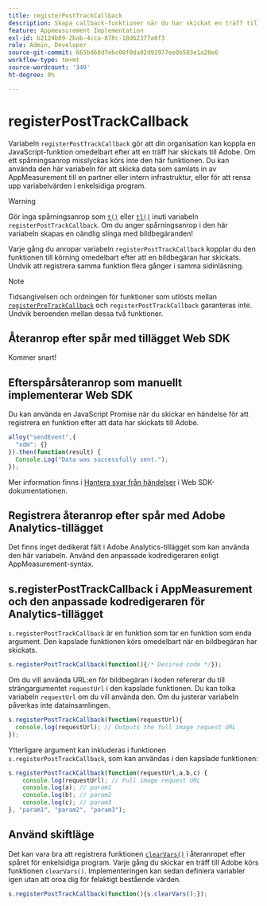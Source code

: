 ```yaml
---
title: registerPostTrackCallback
description: Skapa callback-funktioner när du har skickat en träff till Adobe.
feature: Appmeasurement Implementation
exl-id: b2124b89-2bab-4cca-878c-18d62377a8f3
role: Admin, Developer
source-git-commit: 665bd68d7ebc08f0da02d93977ee0b583e1a28e6
workflow-type: tm+mt
source-wordcount: '349'
ht-degree: 0%

---
```


# registerPostTrackCallback

Variabeln `registerPostTrackCallback` gör att din organisation kan koppla en JavaScript-funktion omedelbart efter att en träff har skickats till Adobe. Om ett spårningsanrop misslyckas körs inte den här funktionen. Du kan använda den här variabeln för att skicka data som samlats in av AppMeasurement till en partner eller intern infrastruktur, eller för att rensa upp variabelvärden i enkelsidiga program.

>[!WARNING]
>
>Gör inga spårningsanrop som [`t()`](t-method.md) eller [`tl()`](tl-method.md) inuti variabeln `registerPostTrackCallback`. Om du anger spårningsanrop i den här variabeln skapas en oändlig slinga med bildbegäranden!

Varje gång du anropar variabeln `registerPostTrackCallback` kopplar du den funktionen till körning omedelbart efter att en bildbegäran har skickats. Undvik att registrera samma funktion flera gånger i samma sidinläsning.

>[!NOTE]
>
>Tidsangivelsen och ordningen för funktioner som utlösts mellan [`registerPreTrackCallback`](registerpretrackcallback.md) och `registerPostTrackCallback` garanteras inte. Undvik beroenden mellan dessa två funktioner.

## Återanrop efter spår med tillägget Web SDK

Kommer snart!

## Efterspårsåteranrop som manuellt implementerar Web SDK

Du kan använda en JavaScript Promise när du skickar en händelse för att registrera en funktion efter att data har skickats till Adobe.

```js
alloy("sendEvent",{
  "xdm": {}
}).then(function(result) {
  Console.Log("Data was successfully sent.");
});
```

Mer information finns i [Hantera svar från händelser](https://experienceleague.adobe.com/docs/experience-platform/edge/fundamentals/tracking-events.html#handling-responses-from-events) i Web SDK-dokumentationen.

## Registrera återanrop efter spår med Adobe Analytics-tillägget

Det finns inget dedikerat fält i Adobe Analytics-tillägget som kan använda den här variabeln. Använd den anpassade kodredigeraren enligt AppMeasurement-syntax.

## s.registerPostTrackCallback i AppMeasurement och den anpassade kodredigeraren för Analytics-tillägget

`s.registerPostTrackCallback` är en funktion som tar en funktion som enda argument. Den kapslade funktionen körs omedelbart när en bildbegäran har skickats.

```js
s.registerPostTrackCallback(function(){/* Desired code */});
```

Om du vill använda URL:en för bildbegäran i koden refererar du till strängargumentet `requestUrl` i den kapslade funktionen. Du kan tolka variabeln `requestUrl` om du vill använda den. Om du justerar variabeln påverkas inte datainsamlingen.

```js
s.registerPostTrackCallback(function(requestUrl){
  console.log(requestUrl); // Outputs the full image request URL
});
```

Ytterligare argument kan inkluderas i funktionen `s.registerPostTrackCallback`, som kan användas i den kapslade funktionen:

```js
s.registerPostTrackCallback(function(requestUrl,a,b,c) {
    console.log(requestUrl); // Full image request URL
    console.log(a); // param1
    console.log(b); // param2
    console.log(c); // param3
}, "param1", "param2", "param3");
```

## Använd skiftläge

Det kan vara bra att registrera funktionen [`clearVars()`](clearvars.md) i återanropet efter spåret för enkelsidiga program. Varje gång du skickar en träff till Adobe körs funktionen `clearVars()`. Implementeringen kan sedan definiera variabler igen utan att oroa dig för felaktigt bestående värden.

```js
s.registerPostTrackCallback(function(){s.clearVars();});
```
